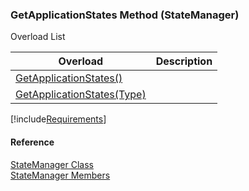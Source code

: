 ﻿### GetApplicationStates Method (StateManager)

Overload List

| Overload | Description |
| --- | --- |
| [GetApplicationStates()](FChoice.Common~FChoice.Common.State.StateManager~GetApplicationStates().md) |   |
| [GetApplicationStates(Type)](FChoice.Common~FChoice.Common.State.StateManager~GetApplicationStates(Type).md) |   |

[!include[Requirements](../partials/requirements.md)]



#### Reference

[StateManager Class](FChoice.Common~FChoice.Common.State.StateManager.md)  
[StateManager Members](FChoice.Common~FChoice.Common.State.StateManager_members.md)
